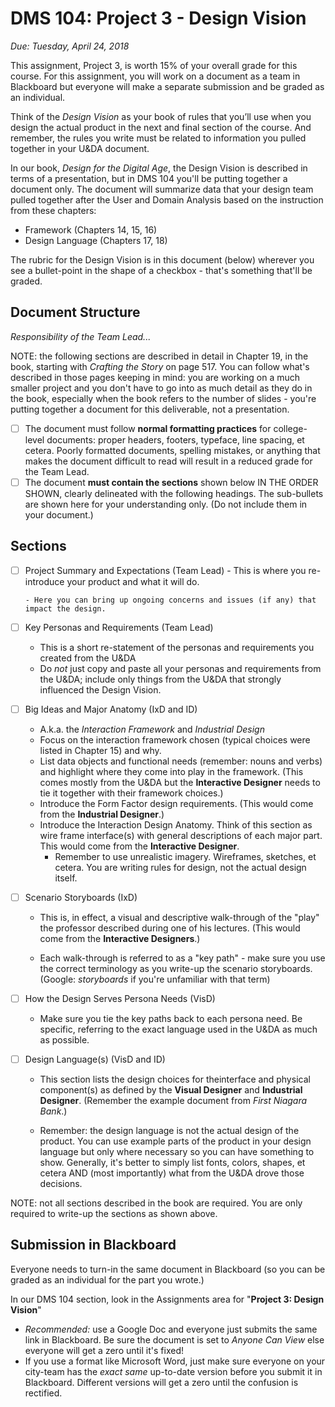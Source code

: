# DMS 104: Project 3 - Design Vision

*Due: Tuesday, April 24, 2018*

This assignment, Project 3, is worth 15% of your overall grade for this course.  For this assignment, you will work on a document as a team in Blackboard but everyone will make a separate submission and be graded as an individual.

Think of the *Design Vision* as your book of rules that you’ll use when you design the actual product in the next and final section of the course.  And remember, the rules you write must be related to information you pulled together in your U&DA document.

In our book, *Design for the Digital Age*, the Design Vision is described in terms of a presentation, but in DMS 104 you'll be putting together a document only. The document will summarize  data that your design team pulled together after the User and Domain Analysis based on the instruction from these chapters:  

- Framework (Chapters 14, 15, 16)
- Design Language (Chapters 17, 18)

The rubric for the Design Vision is in this document (below) wherever you see a bullet-point in the shape of a checkbox - that's something that'll be graded. 

## Document Structure

*Responsibility of the Team Lead...*

NOTE: the following sections are described in detail in Chapter 19, in the book, starting with *Crafting the Story* on page 517.  You can follow what's described in those pages keeping in mind: you are working on a much smaller project and you don't have to go into as much detail as they do in the book, especially
when the book refers to the number of slides - you're putting together a document for this deliverable, not a presentation.

- [ ] The document must follow **normal formatting practices** for college-level documents: proper headers, footers, typeface, line spacing, et cetera.  Poorly formatted documents, spelling mistakes, or anything that makes the document difficult to read will result in a reduced grade for the Team Lead.
- [ ] The document **must contain the sections** shown below IN THE ORDER SHOWN, clearly delineated with the following headings. The sub-bullets are shown here for your understanding only. (Do not include them in your document.)

## Sections

- [ ] Project Summary and Expectations (Team Lead)
      - This is where you re-introduce your product and what it will do. 

      - Here you can bring up ongoing concerns and issues (if any) that impact the design.

- [ ] Key Personas and Requirements (Team Lead)

  - This is a short re-statement of the personas and requirements you created from the U&DA
  - Do *not* just copy and paste all your personas and requirements from the U&DA; include only things from the U&DA that strongly influenced the Design Vision.

- [ ] Big Ideas and Major Anatomy (IxD and ID)

  - A.k.a. the *Interaction Framework* and *Industrial Design*
  - Focus on the interaction framework chosen (typical choices were listed in Chapter 15) and why. 
  - List data objects and functional needs (remember: nouns and verbs) and highlight where they come into play in the framework. (This comes mostly from the U&DA but the **Interactive Designer** needs to tie it together with their framework choices.) 
  - Introduce the Form Factor design requirements. (This would come from the **Industrial Designer**.)
  - Introduce the Interaction Design Anatomy.  Think of this section as wire frame interface(s) with general descriptions of each major part.  This would come from the **Interactive Designer**.
    - Remember to use unrealistic imagery. Wireframes, sketches, et cetera. You are writing rules for design, not the actual design itself.

- [ ] Scenario Storyboards (IxD)

  - This is, in effect, a visual and descriptive walk-through of the "play" the professor described during one of his lectures. (This would come from the **Interactive Designers**.)

  - Each walk-through is referred to as a "key path" - make sure you use the correct terminology as you write-up the scenario storyboards.  (Google: *storyboards* if you're unfamiliar with that term)

- [ ] How the Design Serves Persona Needs (VisD)

  - Make sure you tie the key paths back to each persona need.  Be specific, referring to the exact language used in the U&DA as much as possible.

- [ ] Design Language(s) (VisD and ID)

  - This section lists the design choices for theinterface and physical component(s) as defined by the **Visual Designer** and **Industrial Designer**.  (Remember the example document from *First Niagara Bank*.)

  - Remember: the design language is not the actual design of the product.  You can use example parts of the product in your design language but only where necessary so you can have something to show. Generally, it's better to simply list fonts, colors, shapes, et cetera AND (most importantly) what from the U&DA drove those decisions.

NOTE: not all sections described in the book are required.  You are only required to write-up the sections as shown above.

## Submission in Blackboard

Everyone needs to turn-in the same document in Blackboard (so you can be graded as an individual for the part you wrote.)

In our DMS 104 section, look in the Assignments area for "**Project 3: Design Vision**"

- *Recommended:* use a Google Doc and everyone just submits the same link in Blackboard.  Be sure the document is set to *Anyone Can View* else everyone will get a zero until it's fixed!
- If you use a format like Microsoft Word, just make sure everyone on your city-team has the *exact same* up-to-date version before you submit it in Blackboard.  Different versions will get a zero until the confusion is rectified.  